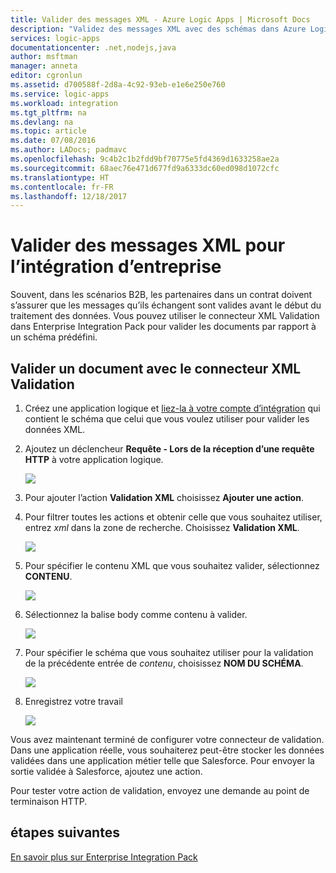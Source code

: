 ```yaml
---
title: Valider des messages XML - Azure Logic Apps | Microsoft Docs
description: "Validez des messages XML avec des schémas dans Azure Logic Apps et dans des scénarios B2B à l’aide d’Enterprise Integration Pack"
services: logic-apps
documentationcenter: .net,nodejs,java
author: msftman
manager: anneta
editor: cgronlun
ms.assetid: d700588f-2d8a-4c92-93eb-e1e6e250e760
ms.service: logic-apps
ms.workload: integration
ms.tgt_pltfrm: na
ms.devlang: na
ms.topic: article
ms.date: 07/08/2016
ms.author: LADocs; padmavc
ms.openlocfilehash: 9c4b2c1b2fdd9bf70775e5fd4369d1633258ae2a
ms.sourcegitcommit: 68aec76e471d677fd9a6333dc60ed098d1072cfc
ms.translationtype: HT
ms.contentlocale: fr-FR
ms.lasthandoff: 12/18/2017
---
```

# <a name="validate-xml-for-enterprise-integration"></a>Valider des messages XML pour l’intégration d’entreprise

Souvent, dans les scénarios B2B, les partenaires dans un contrat doivent s’assurer que les messages qu’ils échangent sont valides avant le début du traitement des données. Vous pouvez utiliser le connecteur XML Validation dans Enterprise Integration Pack pour valider les documents par rapport à un schéma prédéfini.

## <a name="validate-a-document-with-the-xml-validation-connector"></a>Valider un document avec le connecteur XML Validation

1. Créez une application logique et [liez-la à votre compte d’intégration](../logic-apps/logic-apps-enterprise-integration-accounts.md "Découvrez comment lier un compte d’intégration à une application logique") qui contient le schéma que celui que vous voulez utiliser pour valider les données XML.

2. Ajoutez un déclencheur **Requête - Lors de la réception d’une requête HTTP** à votre application logique.

    ![](./media/logic-apps-enterprise-integration-xml-validation/xml-1.png)

3. Pour ajouter l’action **Validation XML** choisissez **Ajouter une action**.

4. Pour filtrer toutes les actions et obtenir celle que vous souhaitez utiliser, entrez *xml* dans la zone de recherche. Choisissez **Validation XML**.

    ![](./media/logic-apps-enterprise-integration-xml-validation/xml-2.png)

5. Pour spécifier le contenu XML que vous souhaitez valider, sélectionnez **CONTENU**.

    ![](./media/logic-apps-enterprise-integration-xml-validation/xml-1-5.png)

6. Sélectionnez la balise body comme contenu à valider.

    ![](./media/logic-apps-enterprise-integration-xml-validation/xml-3.png)

7. Pour spécifier le schéma que vous souhaitez utiliser pour la validation de la précédente entrée de *contenu*, choisissez **NOM DU SCHÉMA**.

    ![](./media/logic-apps-enterprise-integration-xml-validation/xml-4.png)

8. Enregistrez votre travail   

    ![](./media/logic-apps-enterprise-integration-xml-validation/xml-5.png)

Vous avez maintenant terminé de configurer votre connecteur de validation. Dans une application réelle, vous souhaiterez peut-être stocker les données validées dans une application métier telle que Salesforce. Pour envoyer la sortie validée à Salesforce, ajoutez une action.

Pour tester votre action de validation, envoyez une demande au point de terminaison HTTP.

## <a name="next-steps"></a>étapes suivantes
[En savoir plus sur Enterprise Integration Pack](../logic-apps/logic-apps-enterprise-integration-overview.md "Découvrez Enterprise Integration Pack")   

